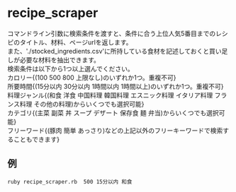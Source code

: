 # recipe_scraper
コマンドライン引数に検索条件を渡すと、条件に合う上位人気5番目までのレシピのタイトル、材料、ページurlを返します。<br>
また、'./stocked_ingredients.csv'に所持している食材を記述しておくと買い足しが必要な材料を抽出できます。<br>
検索条件は以下から1つ以上選んでください。<br>
カロリー{(100 500 800 上限なし)のいずれか1つ。重複不可}<br>
所要時間{(15分以内 30分以内 1時間以内 1時間以上)のいずれか1つ。重複不可}<br>
料理ジャンル{(和食 洋食 中国料理 韓国料理 エスニック料理 イタリア料理 フランス料理 その他の料理)からいくつでも選択可能}<br>
カテゴリ{(主菜 副菜 丼 スープ デザート 保存食 麺 弁当)からいくつでも選択可能}<br>
フリーワード{(豚肉 簡単 あっさり)などの上記以外のフリーキーワードで検索することもできます}<br>
## 例
```
ruby recipe_scraper.rb  500 15分以内 和食
```
